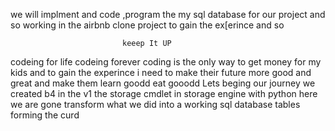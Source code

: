 we will implment and code ,program the my sql database for our project and so working in the airbnb clone project to gain the ex[erince and so 




                             keeep It UP
   codeing for life codeing forever coding is the only way to get money for my kids and to gain the experince i need to make their future more good and great and make them learn goodd eat gooodd 
   Lets beging our journey we created b4 in the v1 the storage cmdlet in storage engine with python here we are gone transform what we did into a working sql database tables forming the curd 
